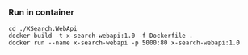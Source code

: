 ### Run in container
```
cd ./XSearch.WebApi
docker build -t x-search-webapi:1.0 -f Dockerfile .
docker run --name x-search-webapi -p 5000:80 x-search-webapi:1.0
```